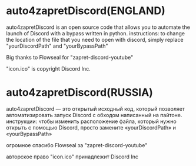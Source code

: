 # auto4zapretDiscord(ENGLAND)
auto4zapretDiscord is an open source code that allows you to automate the launch of Discord with a bypass written in python.
instructions:
to change the location of the file that you need to open with discord, simply replace "yourDiscordPath" and "yourBypassPath"

Big thanks to Flowseal for "zapret-discord-youtube" 

"icon.ico" is copyright Discord Inc.


# auto4zapretDiscord(RUSSIA)
auto4zapretDiscord — это открытый исходный код, который позволяет автоматизировать запуск Discord с обходом написанный на пайтоне.
инструкции:
чтобы изменить расположение файла, который нужно открыть с помощью Discord, просто замените «yourDiscordPath» и «yourBypassPath»

огромное спасибо Flowseal за "zapret-discord-youtube"

авторское право "icon.ico" принадлежит Discord Inc
